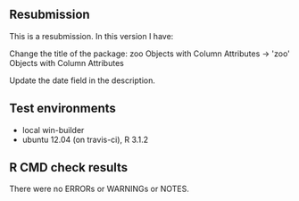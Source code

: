 
## Resubmission
This is a resubmission. In this version I have:

Change the title of the package:
zoo Objects with Column Attributes -> 'zoo' Objects with Column Attributes

Update the date field in the description.



## Test environments
* local win-builder
* ubuntu 12.04 (on travis-ci), R 3.1.2

## R CMD check results
There were no ERRORs or WARNINGs or NOTES. 
